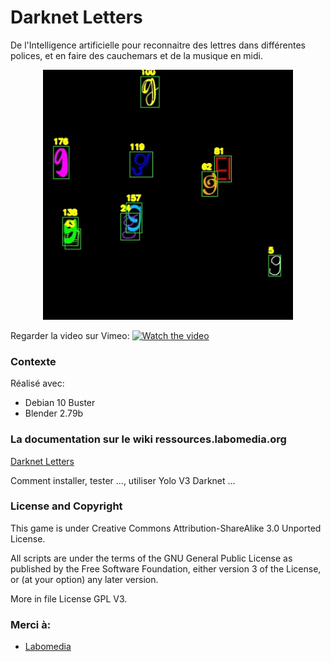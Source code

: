 # Darknet Letters

De l'Intelligence artificielle pour reconnaitre des lettres dans différentes polices,
et en faire des cauchemars et de la musique en midi.

<p align="center">
<img src="/letters/doc/shot_43.jpg" width="400" height="400"/>

Regarder la video sur Vimeo:
[![Watch the video](https://vimeo.com/377284950/200.jpg)](https://vimeo.com/377284950)
</p>

### Contexte

Réalisé avec:

* Debian 10 Buster
* Blender 2.79b

### La documentation sur le wiki ressources.labomedia.org

[Darknet Letters](https://ressources.labomedia.org/darknet_letters)

Comment installer, tester ..., utiliser Yolo V3 Darknet ...
 
### License and Copyright

This game is under Creative Commons Attribution-ShareAlike 3.0 Unported License.

All scripts are under the terms of the GNU General Public License as published
by the Free Software Foundation, either version 3 of the License,
or (at your option) any later version.

More in file License GPL V3.


### Merci à:

* [Labomedia](https://labomedia.org/)
